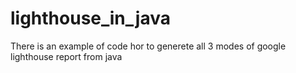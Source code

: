 # lighthouse_in_java
There is an example of code hor to generete all 3 modes of google lighthouse report from java
